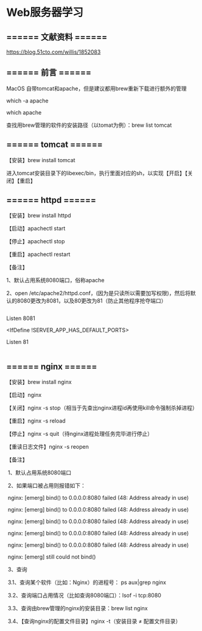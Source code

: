# Web服务器学习

## ====== 文献资料 ====== 

https://blog.51cto.com/willis/1852083

## ======  前言 ====== 

MacOS 自带tomcat和apache，但是建议都用brew重新下载进行额外的管理

which -a apache

which apache

查找用brew管理的软件的安装路径（以tomat为例）：brew list tomcat

## ====== tomcat ======

【安装】brew install tomcat

进入tomcat安装目录下的libexec/bin，执行里面对应的sh，以实现【开启】【关闭】【重启】

## ====== httpd ======

【安装】brew install httpd

【启动】apachectl start

【停止】apachectl stop   

【重启】apachectl restart

【备注】

1、默认占用系统8080端口，俗称apache

2、open /etc/apache2/httpd.conf，(因为是只读所以需要加写权限)，然后将默认的8080更改为8081，以及80更改为81（防止其他程序抢夺端口）

~~~
~~~

<IfDefine SERVER_APP_HAS_DEFAULT_PORTS>

  Listen 8081

</IfDefine>

<IfDefine !SERVER_APP_HAS_DEFAULT_PORTS>

  Listen 81

</IfDefine>

~~~
~~~

## ====== nginx ======

【安装】brew install nginx

【启动】nginx

【关闭】nginx -s stop（相当于先查出nginx进程id再使用kill命令强制杀掉进程）

【重启】nginx -s reload

【停止】nginx -s quit（待nginx进程处理任务完毕进行停止）

【重读日志文件】nginx -s reopen

【备注】

​	1、默认占用系统8080端口

​	2、如果端口被占用则报错如下：

​	nginx: [emerg] bind() to 0.0.0.0:8080 failed (48: Address already in use)

​	nginx: [emerg] bind() to 0.0.0.0:8080 failed (48: Address already in use)

​	nginx: [emerg] bind() to 0.0.0.0:8080 failed (48: Address already in use)

​	nginx: [emerg] bind() to 0.0.0.0:8080 failed (48: Address already in use)

​	nginx: [emerg] bind() to 0.0.0.0:8080 failed (48: Address already in use)

​	nginx: [emerg] still could not bind()

​	3、查询

​		3.1、查询某个软件（比如：Nginx）的进程号： ps aux|grep nginx

​		3.2、查询端口占用情况（比如查询8080端口）：lsof -i tcp:8080

​		3.3、查询由brew管理的nginx的安装目录：brew list nginx

​		3.4、【查询nginx的配置文件目录】nginx -t（安装目录 ≠ 配置文件目录）